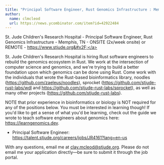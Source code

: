 ```yaml
---
title: "Principal Software Engineer, Rust Genomics Infrastructure : Memphis, TN"
author:
  name: clmcleod
  url: https://news.ycombinator.com/item?id=42922484
---
```

St. Jude Children&#x27;s Research Hospital - Principal Software Engineer, Rust Genomics Infrastructure - Memphis, TN - ONSITE (2x&#x2F;week onsite) or REMOTE - <a href="https:&#x2F;&#x2F;www.stjude.org&#x2F;" rel="nofollow">https:&#x2F;&#x2F;www.stjude.org&#x2F;</a>

St. Jude Children&#x27;s Research Hospital is hiring Rust software engineers to rebuild the genomics ecosystem in Rust. We work at the intersection of computer science and genomics, and we&#x27;re trying to build a better foundation upon which genomics can be done using Rust. Come work with the individuals that wrote the Rust-based bioinformatics library, noodles (<a href="https:&#x2F;&#x2F;github.com&#x2F;zaeleus&#x2F;noodles">https:&#x2F;&#x2F;github.com&#x2F;zaeleus&#x2F;noodles</a>), sprocket (<a href="https:&#x2F;&#x2F;github.com&#x2F;stjude-rust-labs&#x2F;wdl">https:&#x2F;&#x2F;github.com&#x2F;stjude-rust-labs&#x2F;wdl</a> and <a href="https:&#x2F;&#x2F;github.com&#x2F;stjude-rust-labs&#x2F;sprocket">https:&#x2F;&#x2F;github.com&#x2F;stjude-rust-labs&#x2F;sprocket</a>), as well as many other projects (<a href="https:&#x2F;&#x2F;github.com&#x2F;stjude-rust-labs">https:&#x2F;&#x2F;github.com&#x2F;stjude-rust-labs</a>).

NOTE that prior experience in bioinformatics or biology is NOT required for any of the positions below. You must be interested in learning though! If you&#x27;d like to get a sense of what you&#x27;d be learning, check out the guide we wrote to teach software engineers about genomics here: <a href="https:&#x2F;&#x2F;learngenomics.dev" rel="nofollow">https:&#x2F;&#x2F;learngenomics.dev</a>.

* Principal Software Engineer: <a href="https:&#x2F;&#x2F;talent.stjude.org&#x2F;careers&#x2F;jobs&#x2F;JR4161?lang=en-us" rel="nofollow">https:&#x2F;&#x2F;talent.stjude.org&#x2F;careers&#x2F;jobs&#x2F;JR4161?lang=en-us</a>

With any questions, email me at clay.mcleod@stjude.org. Please do not email me your application directly—be sure to submit it through the job portal.
<JobApplication />
